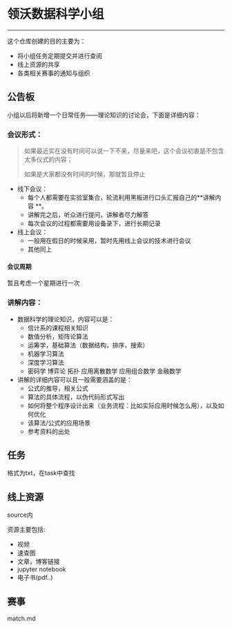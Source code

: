 # 领沃数据科学小组

---

这个仓库创建的目的主要为：

* 将小组任务定期提交并进行查阅
* 线上资源的共享
* 各类相关赛事的通知与组织




## 公告板

小组以后将新增一个日常任务——理论知识的讨论会，下面是详细内容：



### 会议形式：

> 如果最近实在没有时间可以说一下不来，尽量来吧，这个会议初衷是不包含太多仪式的内容；
>
> 如果是大家都没有时间的时候，那就暂且停止

* 线下会议：
  * 每个人都需要在实验室集合，轮流利用黑板进行口头汇报自己的**讲解内容 **。
  * 讲解完之后，听众进行提问，讲解者尽力解答
  * 每次会议的过程都需要用设备录下，进行长期记录
* 线上会议：
  * 一般用在假日的时候采用，暂时先用线上会议的技术进行会议
  * 其他同上



#### 会议周期

暂且考虑一个星期进行一次



### 讲解内容：

* 数据科学的理论知识，内容可以是：
  * 信计系的课程相关知识
  * 数值分析，矩阵论算法
  * 运筹学，基础算法（数据结构，排序，搜索）
  * 机器学习算法
  * 深度学习算法
  * 密码学
    博弈论
    拓扑
    应用离散数学
    应用组合数学
    金融数学
* 讲解的详细内容可以且一般需要涵盖的是：
  * 公式的推导，相关公式
  * 算法的具体流程，以伪代码形式写出
  * 如何将整个程序设计出来（业务流程：比如实际应用时候怎么用），以及如何优化
  * 该算法/公式的应用场景
  * 参考资料的出处






## 任务

格式为txt，在task中查找



## 线上资源

source内

资源主要包括:

* 视频
* 速查图
* 文章，博客链接
* jupyter notebook
* 电子书(pdf..)



## 赛事

match.md